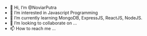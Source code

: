 - 👋 Hi, I’m @NoviarPutra
- 👀 I’m interested in Javascript Programming
- 🌱 I’m currently learning MongoDB, ExpressJS, ReactJS, NodeJS.
- 💞️ I’m looking to collaborate on ...
- 📫 How to reach me ...

<!---
NoviarPutra/NoviarPutra is a ✨ special ✨ repository because its `README.md` (this file) appears on your GitHub profile.
You can click the Preview link to take a look at your changes.
--->
